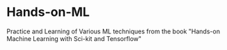 # Hands-on-ML
Practice and Learning of Various ML techniques from the book "Hands-on Machine Learning with Sci-kit and Tensorflow"
